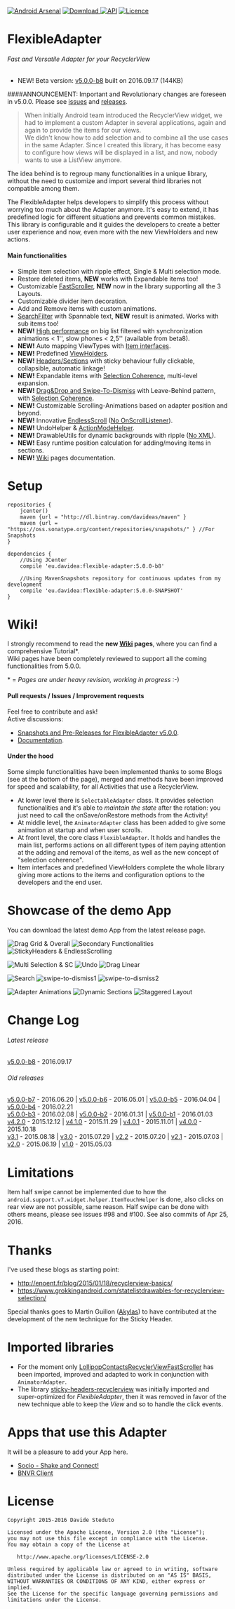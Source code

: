 [![Android Arsenal](https://img.shields.io/badge/Android%20Arsenal-FlexibleAdapter-green.svg?style=flat)](http://android-arsenal.com/details/1/2207)
[![Download](https://api.bintray.com/packages/davideas/maven/flexible-adapter/images/download.svg) ](https://bintray.com/davideas/maven/flexible-adapter/_latestVersion)
[![API](https://img.shields.io/badge/API-14%2B-green.svg?style=flat)](https://android-arsenal.com/api?level=14)
[![Licence](https://img.shields.io/badge/Licence-Apache2-blue.svg)](http://www.apache.org/licenses/LICENSE-2.0)

# FlexibleAdapter

###### Fast and Versatile Adapter for your RecyclerView
- NEW! Beta version: [v5.0.0-b8](https://github.com/davideas/FlexibleAdapter/releases/tag/5.0.0-b8) built on 2016.09.17 (144KB)

####ANNOUNCEMENT: Important and Revolutionary changes are foreseen in v5.0.0. Please see [issues](https://github.com/davideas/FlexibleAdapter/issues) and [releases](https://github.com/davideas/FlexibleAdapter/releases).

> When initially Android team introduced the RecyclerView widget, we had to implement a custom Adapter in several applications, again and again to provide the items for our views.<br/>
We didn't know how to add selection and to combine all the use cases in the same Adapter.
Since I created this library, it has become easy to configure how views will be displayed in a list, and now, nobody wants to use a ListView anymore.

The idea behind is to regroup many functionalities in a unique library, without the need to customize and import several third libraries not compatible among them.

The FlexibleAdapter helps developers to simplify this process without worrying too much about the Adapter anymore. It's easy to extend, it has predefined logic for different situations and prevents common mistakes.<br/>
This library is configurable and it guides the developers to create a better user experience and now, even more with the new ViewHolders and new actions.

#### Main functionalities
* Simple item selection with ripple effect, Single & Multi selection mode.
* Restore deleted items, **NEW** works with Expandable items too!
* Customizable [FastScroller](https://github.com/davideas/FlexibleAdapter/wiki/5.x-%7C-FastScroller), **NEW** now in the library supporting all the 3 Layouts.
* Customizable divider item decoration.
* Add and Remove items with custom animations.
* [SearchFilter](https://github.com/davideas/FlexibleAdapter/wiki/5.x-%7C-Search-Filter) with Spannable text, **NEW** result is animated. Works with sub items too!
* **NEW!** [High performance](https://github.com/davideas/FlexibleAdapter/wiki/5.x-%7C-Search-Filter#performance-result-when-animations-are-active) on big list filtered with synchronization animations < 1'', slow phones < 2,5'' (available from beta8).
* **NEW!** Auto mapping ViewTypes with  [Item interfaces](https://github.com/davideas/FlexibleAdapter/wiki/5.x-%7C-Item-Interfaces).
* **NEW!** Predefined [ViewHolders](https://github.com/davideas/FlexibleAdapter/wiki/5.x-%7C-ViewHolders).
* **NEW!** [Headers/Sections](https://github.com/davideas/FlexibleAdapter/wiki/5.x-%7C-Headers-and-Sections) with sticky behaviour fully clickable, collapsible, automatic linkage!
* **NEW!** Expandable items with <u>Selection Coherence</u>, multi-level expansion.
* **NEW!** [Drag&Drop and Swipe-To-Dismiss](https://github.com/davideas/FlexibleAdapter/wiki/5.x-%7C-Drag&Drop-and-Swipe#swiping-the-front-view) with Leave-Behind pattern, with <u>Selection Coherence</u>.
* **NEW!** Customizable Scrolling-Animations based on adapter position and beyond.
* **NEW!** Innovative [EndlessScroll](https://github.com/davideas/FlexibleAdapter/wiki/5.x-%7C-On-Load-More) (<u>No OnScrollListener</u>).
* **NEW!** UndoHelper &amp; [ActionModeHelper](https://github.com/davideas/FlexibleAdapter/wiki/5.x-%7C-ActionModeHelper).
* **NEW!** DrawableUtils for dynamic backgrounds with ripple (<u>No XML</u>).
* **NEW!** Easy runtime position calculation for adding/moving items in sections.
* **NEW!** [Wiki](https://github.com/davideas/FlexibleAdapter/wiki/) pages documentation.

# Setup
```
repositories {
	jcenter()
	maven {url = "http://dl.bintray.com/davideas/maven" }
	maven {url = "https://oss.sonatype.org/content/repositories/snapshots/" } //For Snapshots
}
```
```
dependencies {
	//Using JCenter
	compile 'eu.davidea:flexible-adapter:5.0.0-b8'
	
	//Using MavenSnapshots repository for continuous updates from my development
	compile 'eu.davidea:flexible-adapter:5.0.0-SNAPSHOT'
}
```

# Wiki!
I strongly recommend to read the **new [Wiki](https://github.com/davideas/FlexibleAdapter/wiki) pages**, where you can find a comprehensive Tutorial*.<br/>
Wiki pages have been completely reviewed to support all the coming functionalities from 5.0.0.

\* = _Pages are under heavy revision, working in progress_ :-)

#### Pull requests / Issues / Improvement requests
Feel free to contribute and ask!<br/>
Active discussions:
- [Snapshots and Pre-Releases for FlexibleAdapter v5.0.0](https://github.com/davideas/FlexibleAdapter/issues/39).
- [Documentation](https://github.com/davideas/FlexibleAdapter/issues/120).

#### Under the hood
Some simple functionalities have been implemented thanks to some Blogs (see at the bottom of the page), merged and methods have been improved for speed and scalability, for all Activities that use a RecyclerView.

* At lower level there is `SelectableAdapter` class. It provides selection functionalities and it's able to _maintain the state_ after the rotation: you just need to call the onSave/onRestore methods from the Activity!
* At middle level, the `AnimatorAdapter` class has been added to give some animation at startup and when user scrolls.
* At front level, the core class `FlexibleAdapter`. It holds and handles the main list, performs actions on all different types of item paying attention at the adding and removal of the items, as well as the new concept of "selection coherence".
* Item interfaces and predefined ViewHolders complete the whole library giving more actions to the items and configuration options to the developers and the end user.

# Showcase of the demo App
You can download the latest demo App from the latest release page.

![Drag Grid & Overall](/screenshots/drag_grid_overall.png)
![Secondary Functionalities](/screenshots/secondary_functionalities.png)
![StickyHeaders & EndlessScrolling](/screenshots/sticky_headers.png)

![Multi Selection & SC](/screenshots/multi_selection_sc.png)
![Undo](/screenshots/undo_single_selection.png)
![Drag Linear](/screenshots/drag_linear.png)

![Search](/screenshots/search_sections.png)
![swipe-to-dismiss1](/screenshots/swipe-to-dismiss1.png)
![swipe-to-dismiss2](/screenshots/swipe-to-dismiss2.png)

![Adapter Animations](/screenshots/adapter_animations.png)
![Dynamic Sections](/screenshots/dynamic_sections.png)
![Staggered Layout](/screenshots/dynamic_staggered_layout.png)

# Change Log
###### Latest release
[v5.0.0-b8](https://github.com/davideas/FlexibleAdapter/releases/tag/5.0.0-b8) - 2016.09.17

###### Old releases
[v5.0.0-b7](https://github.com/davideas/FlexibleAdapter/releases/tag/5.0.0-b7) - 2016.06.20 |
[v5.0.0-b6](https://github.com/davideas/FlexibleAdapter/releases/tag/5.0.0-b6) - 2016.05.01 | 
[v5.0.0-b5](https://github.com/davideas/FlexibleAdapter/releases/tag/5.0.0-b5) - 2016.04.04 | 
[v5.0.0-b4](https://github.com/davideas/FlexibleAdapter/releases/tag/5.0.0-b4) - 2016.02.21<br/>
[v5.0.0-b3](https://github.com/davideas/FlexibleAdapter/releases/tag/5.0.0-b3) - 2016.02.08 | 
[v5.0.0-b2](https://github.com/davideas/FlexibleAdapter/releases/tag/5.0.0-b2) - 2016.01.31 | 
[v5.0.0-b1](https://github.com/davideas/FlexibleAdapter/releases/tag/5.0.0-b1) - 2016.01.03<br/>
[v4.2.0](https://github.com/davideas/FlexibleAdapter/releases/tag/4.2.0) - 2015.12.12 | 
[v4.1.0](https://github.com/davideas/FlexibleAdapter/releases/tag/4.1.0) - 2015.11.29 | 
[v4.0.1](https://github.com/davideas/FlexibleAdapter/releases/tag/4.0.1) - 2015.11.01 | 
[v4.0.0](https://github.com/davideas/FlexibleAdapter/releases/tag/4.0.0) - 2015.10.18<br/>
[v3.1](https://github.com/davideas/FlexibleAdapter/releases/tag/v3.1) - 2015.08.18 | 
[v3.0](https://github.com/davideas/FlexibleAdapter/releases/tag/v3.0) - 2015.07.29 | 
[v2.2](https://github.com/davideas/FlexibleAdapter/releases/tag/v2.2) - 2015.07.20 | 
[v2.1](https://github.com/davideas/FlexibleAdapter/releases/tag/v2.1) - 2015.07.03 | 
[v2.0](https://github.com/davideas/FlexibleAdapter/releases/tag/v2.0) - 2015.06.19 | 
[v1.0](https://github.com/davideas/FlexibleAdapter/releases/tag/v1.0) - 2015.05.03

# Limitations
Item half swipe cannot be implemented due to how the `android.support.v7.widget.helper.ItemTouchHelper` is done, also clicks on rear view are not possible, same reason.
Half swipe can be done with others means, please see issues #98 and #100. See also commits of Apr 25, 2016. 

# Thanks
I've used these blogs as starting point:
- http://enoent.fr/blog/2015/01/18/recyclerview-basics/
- https://www.grokkingandroid.com/statelistdrawables-for-recyclerview-selection/

Special thanks goes to Martin Guillon ([Akylas](https://github.com/Akylas)) to have contributed at the development of the new technique for the Sticky Header.

# Imported libraries
- For the moment only [LollipopContactsRecyclerViewFastScroller](https://github.com/AndroidDeveloperLB/LollipopContactsRecyclerViewFastScroller) has been imported, improved and adapted to work in conjunction with `AnimatorAdapter`.
- The library [sticky-headers-recyclerview](https://github.com/timehop/sticky-headers-recyclerview) was initially imported and super-optimized for _FlexibleAdapter_, then it was removed in favor of the new technique able to keep the _View_ and so to handle the click events.

# Apps that use this Adapter
It will be a pleasure to add your App here.
- [Socio - Shake and Connect!](https://play.google.com/store/apps/details?id=com.atsocio.socio)<br/>
- [BNVR Client](https://play.google.com/store/apps/details?id=ru.beward.bnvr)<br/>

# License

    Copyright 2015-2016 Davide Steduto

    Licensed under the Apache License, Version 2.0 (the "License");
    you may not use this file except in compliance with the License.
    You may obtain a copy of the License at

       http://www.apache.org/licenses/LICENSE-2.0

    Unless required by applicable law or agreed to in writing, software
    distributed under the License is distributed on an "AS IS" BASIS,
    WITHOUT WARRANTIES OR CONDITIONS OF ANY KIND, either express or implied.
    See the License for the specific language governing permissions and
    limitations under the License.
